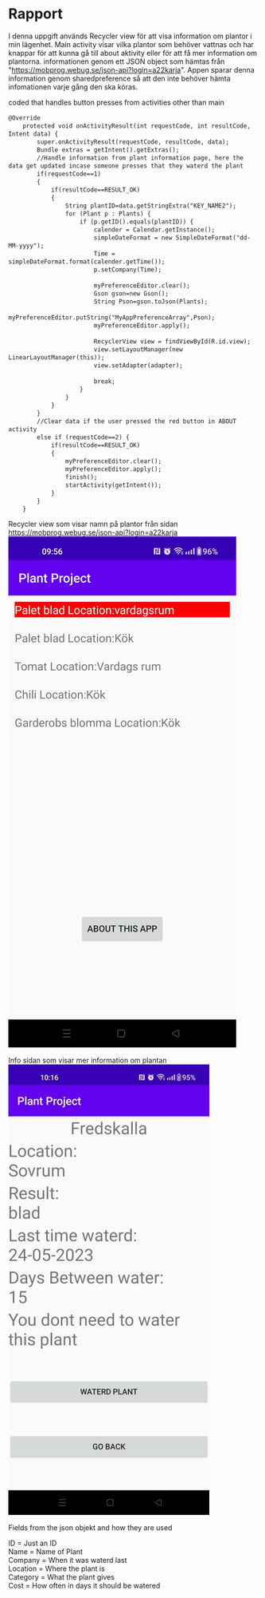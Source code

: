 
# Rapport

I denna uppgift används Recycler view för att visa information om plantor i min lägenhet. Main activity visar vilka plantor som behöver vattnas och har knappar för att kunna gå till about aktivity eller för att få mer information om plantorna. 
informationen genom ett JSON object som hämtas från "https://mobprog.webug.se/json-api?login=a22karja". Appen sparar denna information genom sharedpreference så att den inte behöver hämta infomationen varje gång den ska köras.

coded that handles button presses from activities other than main
```
@Override
    protected void onActivityResult(int requestCode, int resultCode, Intent data) {
        super.onActivityResult(requestCode, resultCode, data);
        Bundle extras = getIntent().getExtras();
        //Handle information from plant information page, here the data get updated incase someone presses that they waterd the plant
        if(requestCode==1)
        {
            if(resultCode==RESULT_OK)
            {
                String plantID=data.getStringExtra("KEY_NAME2");
                for (Plant p : Plants) {
                    if (p.getID().equals(plantID)) {
                        calender = Calendar.getInstance();
                        simpleDateFormat = new SimpleDateFormat("dd-MM-yyyy");
                        Time = simpleDateFormat.format(calender.getTime());
                        p.setCompany(Time);

                        myPreferenceEditor.clear();
                        Gson gson=new Gson();
                        String Pson=gson.toJson(Plants);
                        myPreferenceEditor.putString("MyAppPreferenceArray",Pson);
                        myPreferenceEditor.apply();

                        RecyclerView view = findViewById(R.id.view);
                        view.setLayoutManager(new LinearLayoutManager(this));
                        view.setAdapter(adapter);

                        break;
                    }
                }
            }
        }
        //Clear data if the user pressed the red button in ABOUT activity
        else if (requestCode==2) {
            if(resultCode==RESULT_OK)
            {
                myPreferenceEditor.clear();
                myPreferenceEditor.apply();
                finish();
                startActivity(getIntent());
            }
        }
    }
```

Recycler view som visar namn på plantor från sidan https://mobprog.webug.se/json-api?login=a22karja
![](home.jpg)

Info sidan som visar mer information om plantan<br>
![](info.jpg)

Fields from the json objekt and how they are used

ID = Just an ID<br>
Name = Name of Plant<br>
Company = When it was waterd last<br>
Location = Where the plant is<br>
Category = What the plant gives<br>
Cost = How often in days it should be watered<br>
